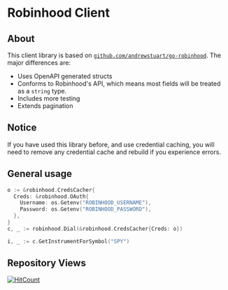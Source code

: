 # Robinhood Client

## About

This client library is based on [`github.com/andrewstuart/go-robinhood`](https://github.com/andrewstuart/go-robinhood/blob/master/README.md). The major differences are:

- Uses OpenAPI generated structs
- Conforms to Robinhood's API, which means most fields will be treated as a `string` type.
- Includes more testing
- Extends pagination

## Notice

If you have used this library before, and use credential caching, you will need
to remove any credential cache and rebuild if you experience errors.

## General usage

```go
o := &robinhood.CredsCacher{
  Creds: &robinhood.OAuth{
    Username: os.Getenv("ROBINHOOD_USERNAME"),
    Password: os.Getenv("ROBINHOOD_PASSWORD"),
  },
}
c, _ := robinhood.Dial(&robinhood.CredsCacher{Creds: o})

i, _ := c.GetInstrumentForSymbol("SPY")
```

## Repository Views

[![HitCount](http://hits.dwyl.com/austin-millan/robinhood-client.svg)](http://hits.dwyl.com/austin-millan/robinhood-client)
